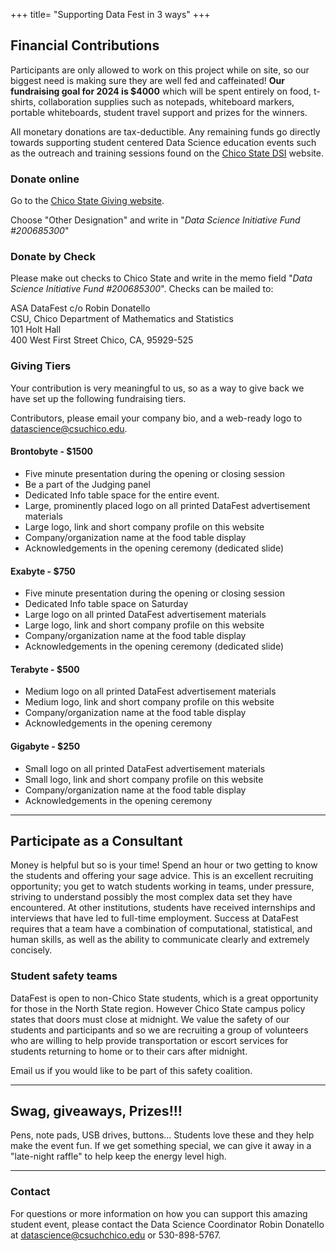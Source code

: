 +++
title= "Supporting Data Fest in 3 ways"
+++

<html>
    <link rel="stylesheet" href="style.css" />
</html>



## Financial Contributions

Participants are only allowed to work on this project while on site, so our biggest need is making sure they are well fed and caffeinated! **Our fundraising goal for 2024 is $4000** which will be spent entirely on food, t-shirts, collaboration supplies such as notepads, whiteboard markers, portable whiteboards, student travel support and prizes for the winners. 

All monetary donations are tax-deductible. Any remaining funds go directly towards supporting student centered Data Science education events such as the outreach and training sessions found on the [Chico State DSI](http://datascience.csuchico.edu) website. 



### Donate online

Go to the [Chico State Giving website](https://securelb.imodules.com/s/1751/wide.aspx?sid=1751&gid=2&pgid=405&cid=1058). 

Choose "Other Designation" and write in "_Data Science Initiative Fund #200685300_"

### Donate by Check

Please make out checks to Chico State and write in the memo field "_Data Science Initiative Fund #200685300_". Checks can be mailed to:

ASA DataFest c/o Robin Donatello  
CSU, Chico Department of Mathematics and Statistics  
101 Holt Hall  
400 West First Street 
Chico, CA, 95929-525


### Giving Tiers
Your contribution is very meaningful to us, so as a way to give back we have set up the following fundraising tiers. 

Contributors, please email your company bio, and a web-ready logo to datascience@csuchico.edu. 

#### Brontobyte - $1500 
* Five minute presentation during the opening or closing session
* Be a part of the Judging panel
* Dedicated Info table space for the entire event.
* Large, prominently placed logo on all printed DataFest advertisement materials
* Large logo, link and short company profile on this website
* Company/organization name at the food table display
* Acknowledgements in the opening ceremony (dedicated slide)

#### Exabyte -  $750 
* Five minute presentation during the opening or closing session
* Dedicated Info table space on Saturday
* Large logo on all printed DataFest advertisement materials
* Large logo, link and short company profile on this website
* Company/organization name at the food table display
* Acknowledgements in the opening ceremony (dedicated slide)


#### Terabyte - $500
* Medium logo on all printed DataFest advertisement materials
* Medium logo, link and short company profile on this website
* Company/organization name at the food table display
* Acknowledgements in the opening ceremony


#### Gigabyte - $250 
* Small logo on all printed DataFest advertisement materials
* Small logo, link and short company profile on this website
* Company/organization name at the food table display
* Acknowledgements in the opening ceremony


---

## Participate as a Consultant

Money is helpful but so is your time! Spend an hour or two getting to know the students and offering your sage advice. This is an excellent recruiting opportunity; you get to watch students working in teams, under pressure, striving to understand possibly the most complex data set they have encountered. At other institutions, students have received internships and interviews that have led to full-time employment. Success at DataFest requires that a team have a combination of computational, statistical, and human skills, as well as the ability to communicate clearly and extremely concisely.

### Student safety teams

DataFest is open to non-Chico State students, which is a great opportunity for those in the North State region. However Chico State campus policy states that doors must close at midnight. We value the safety of our students and participants and so we are recruiting a group of volunteers who are willing to help provide transportation or escort services for students returning to home or to their cars after midnight.

Email us if you would like to be part of this safety coalition.  

---

## Swag, giveaways, Prizes!!!

Pens, note pads, USB drives, buttons... Students love these and they help make the event fun. If we get something special, we can give it away in a "late-night raffle" to help keep the energy level high.

---

### Contact 

For questions or more information on how you can support this amazing student event, please contact the Data Science Coordinator Robin Donatello at datascience@csuchchico.edu or 530-898-5767.